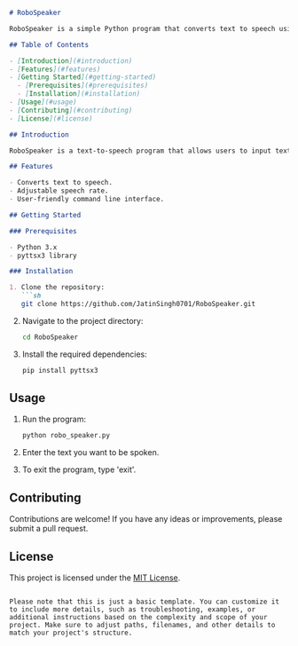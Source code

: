 
```markdown
# RoboSpeaker

RoboSpeaker is a simple Python program that converts text to speech using the pyttsx3 library.

## Table of Contents

- [Introduction](#introduction)
- [Features](#features)
- [Getting Started](#getting-started)
  - [Prerequisites](#prerequisites)
  - [Installation](#installation)
- [Usage](#usage)
- [Contributing](#contributing)
- [License](#license)

## Introduction

RoboSpeaker is a text-to-speech program that allows users to input text and have the computer speak it aloud. It uses the pyttsx3 library to handle the text-to-speech conversion.

## Features

- Converts text to speech.
- Adjustable speech rate.
- User-friendly command line interface.

## Getting Started

### Prerequisites

- Python 3.x
- pyttsx3 library

### Installation

1. Clone the repository:
   ```sh
   git clone https://github.com/JatinSingh0701/RoboSpeaker.git
   ```

2. Navigate to the project directory:
   ```sh
   cd RoboSpeaker
   ```

3. Install the required dependencies:
   ```sh
   pip install pyttsx3
   ```

## Usage

1. Run the program:
   ```sh
   python robo_speaker.py
   ```

2. Enter the text you want to be spoken.

3. To exit the program, type 'exit'.

## Contributing

Contributions are welcome! If you have any ideas or improvements, please submit a pull request.

## License

This project is licensed under the [MIT License](LICENSE).
```

Please note that this is just a basic template. You can customize it to include more details, such as troubleshooting, examples, or additional instructions based on the complexity and scope of your project. Make sure to adjust paths, filenames, and other details to match your project's structure.
